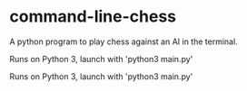 command-line-chess
==================

A python program to play chess against an AI in the terminal.

Runs on Python 3, launch with 'python3 main.py'

Runs on Python 3, launch with 'python3 main.py'
